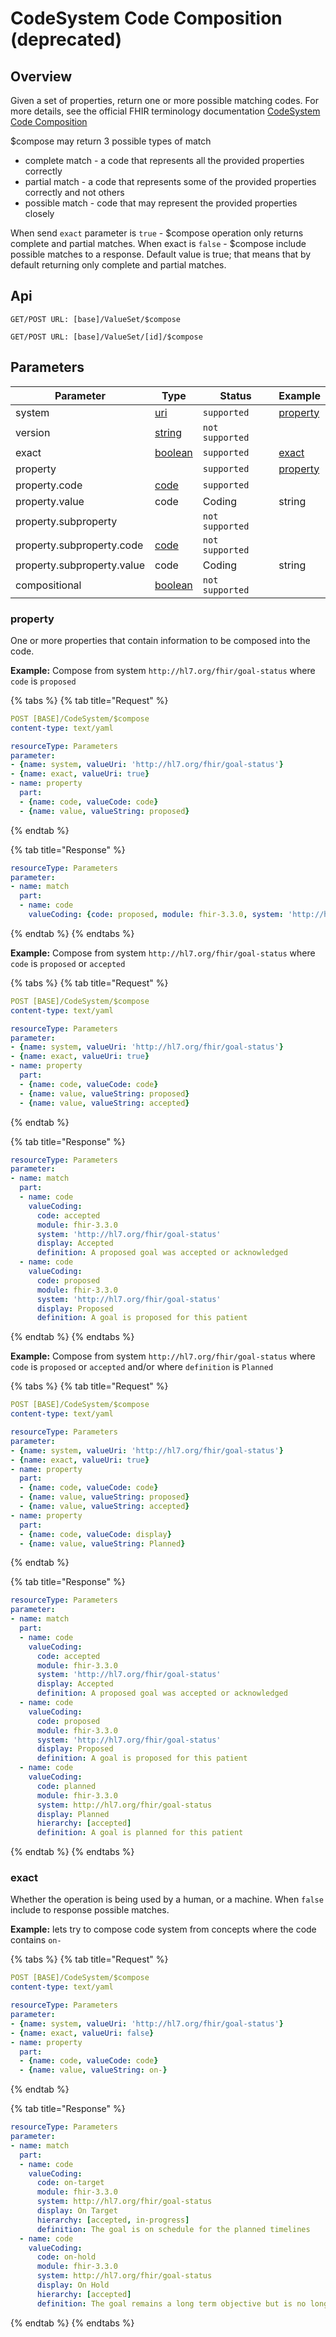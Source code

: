 # CodeSystem Code Composition (deprecated)

## Overview

Given a set of properties, return one or more possible matching codes. For more details, see the official FHIR terminology documentation [CodeSystem Code Composition](https://www.hl7.org/fhir/codesystem-operations.html#compose)

$compose may return 3 possible types of match

* complete match - a code that represents all the provided properties correctly
* partial match - a code that represents some of the provided properties correctly and not others
* possible match - code that may represent the provided properties closely

When send `exact` parameter is `true` - $compose operation only returns complete and partial matches. When exact is `false` - $compose include possible matches to a response. Default value is true; that means that by default returning only complete and partial matches.

## Api

```
GET/POST URL: [base]/ValueSet/$compose
```

```
GET/POST URL: [base]/ValueSet/[id]/$compose
```

## Parameters

| Parameter                  | Type                                                       | Status          | Example                                             |
| -------------------------- | ---------------------------------------------------------- | --------------- | --------------------------------------------------- |
| system                     | [uri](https://www.hl7.org/fhir/datatypes.html#uri)         | `supported`     | [property](codesystem-code-composition.md#property) |
| version                    | [string](https://www.hl7.org/fhir/datatypes.html#string)   | `not supported` |                                                     |
| exact                      | [boolean](https://www.hl7.org/fhir/datatypes.html#boolean) | `supported`     | [exact](codesystem-code-composition.md#exact)       |
| property                   |                                                            | `supported`     | [property](codesystem-code-composition.md#property) |
| property.code              | [code](https://www.hl7.org/fhir/datatypes.html#code)       | `supported`     |                                                     |
| property.value             | code                                                       | Coding          | string                                              |
| property.subproperty       |                                                            | `not supported` |                                                     |
| property.subproperty.code  | [code](https://www.hl7.org/fhir/datatypes.html#code)       | `not supported` |                                                     |
| property.subproperty.value | code                                                       | Coding          | string                                              |
| compositional              | [boolean](https://www.hl7.org/fhir/datatypes.html#boolean) | `not supported` |                                                     |

### property

One or more properties that contain information to be composed into the code.

**Example:** Compose from system `http://hl7.org/fhir/goal-status` where `code` is `proposed`

{% tabs %}
{% tab title="Request" %}
```yaml
POST [BASE]/CodeSystem/$compose
content-type: text/yaml

resourceType: Parameters
parameter:
- {name: system, valueUri: 'http://hl7.org/fhir/goal-status'}
- {name: exact, valueUri: true}
- name: property
  part:
  - {name: code, valueCode: code}
  - {name: value, valueString: proposed}
```
{% endtab %}

{% tab title="Response" %}
```yaml
resourceType: Parameters
parameter:
- name: match
  part:
  - name: code
    valueCoding: {code: proposed, module: fhir-3.3.0, system: 'http://hl7.org/fhir/goal-status', display: Proposed, definition: A goal is proposed for this patient}
```
{% endtab %}
{% endtabs %}

**Example:** Compose from system `http://hl7.org/fhir/goal-status` where `code` is `proposed` or `accepted`

{% tabs %}
{% tab title="Request" %}
```yaml
POST [BASE]/CodeSystem/$compose
content-type: text/yaml

resourceType: Parameters
parameter:
- {name: system, valueUri: 'http://hl7.org/fhir/goal-status'}
- {name: exact, valueUri: true}
- name: property
  part:
  - {name: code, valueCode: code}
  - {name: value, valueString: proposed}
  - {name: value, valueString: accepted}
```
{% endtab %}

{% tab title="Response" %}
```yaml
resourceType: Parameters
parameter:
- name: match
  part:
  - name: code
    valueCoding:
      code: accepted
      module: fhir-3.3.0
      system: 'http://hl7.org/fhir/goal-status'
      display: Accepted
      definition: A proposed goal was accepted or acknowledged
  - name: code
    valueCoding:
      code: proposed
      module: fhir-3.3.0
      system: 'http://hl7.org/fhir/goal-status'
      display: Proposed
      definition: A goal is proposed for this patient
```
{% endtab %}
{% endtabs %}

**Example:** Compose from system `http://hl7.org/fhir/goal-status` where `code` is `proposed` or `accepted` and/or where `definition` is `Planned`

{% tabs %}
{% tab title="Request" %}
```yaml
POST [BASE]/CodeSystem/$compose
content-type: text/yaml

resourceType: Parameters
parameter:
- {name: system, valueUri: 'http://hl7.org/fhir/goal-status'}
- {name: exact, valueUri: true}
- name: property
  part:
  - {name: code, valueCode: code}
  - {name: value, valueString: proposed}
  - {name: value, valueString: accepted}
- name: property
  part:
  - {name: code, valueCode: display}
  - {name: value, valueString: Planned}
```
{% endtab %}

{% tab title="Response" %}
```yaml
resourceType: Parameters
parameter:
- name: match
  part:
  - name: code
    valueCoding:
      code: accepted
      module: fhir-3.3.0
      system: 'http://hl7.org/fhir/goal-status'
      display: Accepted
      definition: A proposed goal was accepted or acknowledged
  - name: code
    valueCoding:
      code: proposed
      module: fhir-3.3.0
      system: 'http://hl7.org/fhir/goal-status'
      display: Proposed
      definition: A goal is proposed for this patient
  - name: code
    valueCoding:
      code: planned
      module: fhir-3.3.0
      system: http://hl7.org/fhir/goal-status
      display: Planned
      hierarchy: [accepted]
      definition: A goal is planned for this patient
```
{% endtab %}
{% endtabs %}

### exact

Whether the operation is being used by a human, or a machine. When `false` include to response possible matches.

**Example:** lets try to compose code system from concepts where the code contains `on-`

{% tabs %}
{% tab title="Request" %}
```yaml
POST [BASE]/CodeSystem/$compose
content-type: text/yaml

resourceType: Parameters
parameter:
- {name: system, valueUri: 'http://hl7.org/fhir/goal-status'}
- {name: exact, valueUri: false}
- name: property
  part:
  - {name: code, valueCode: code}
  - {name: value, valueString: on-}
```
{% endtab %}

{% tab title="Response" %}
```yaml
resourceType: Parameters
parameter:
- name: match
  part:
  - name: code
    valueCoding:
      code: on-target
      module: fhir-3.3.0
      system: http://hl7.org/fhir/goal-status
      display: On Target
      hierarchy: [accepted, in-progress]
      definition: The goal is on schedule for the planned timelines
  - name: code
    valueCoding:
      code: on-hold
      module: fhir-3.3.0
      system: http://hl7.org/fhir/goal-status
      display: On Hold
      hierarchy: [accepted]
      definition: The goal remains a long term objective but is no longer being actively pursued for a temporary period of time.
```
{% endtab %}
{% endtabs %}

